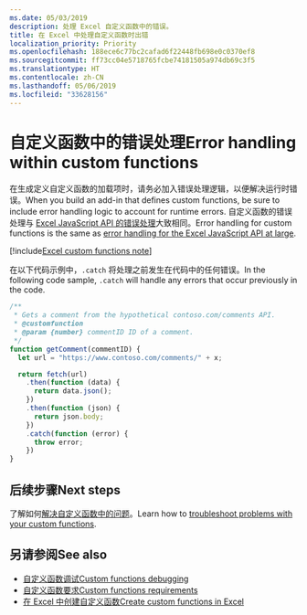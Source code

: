 ```yaml
---
ms.date: 05/03/2019
description: 处理 Excel 自定义函数中的错误。
title: 在 Excel 中处理自定义函数时出错
localization_priority: Priority
ms.openlocfilehash: 188ece6c77bc2cafad6f22448fb698e0c0370ef8
ms.sourcegitcommit: ff73cc04e5718765fcbe74181505a974db69c3f5
ms.translationtype: HT
ms.contentlocale: zh-CN
ms.lasthandoff: 05/06/2019
ms.locfileid: "33628156"
---
```

# <a name="error-handling-within-custom-functions"></a><span data-ttu-id="d1125-103">自定义函数中的错误处理</span><span class="sxs-lookup"><span data-stu-id="d1125-103">Error handling within custom functions</span></span>

<span data-ttu-id="d1125-104">在生成定义自定义函数的加载项时，请务必加入错误处理逻辑，以便解决运行时错误。</span><span class="sxs-lookup"><span data-stu-id="d1125-104">When you build an add-in that defines custom functions, be sure to include error handling logic to account for runtime errors.</span></span> <span data-ttu-id="d1125-105">自定义函数的错误处理与 [Excel JavaScript API 的错误处理](excel-add-ins-error-handling.md)大致相同。</span><span class="sxs-lookup"><span data-stu-id="d1125-105">Error handling for custom functions is the same as [error handling for the Excel JavaScript API at large](excel-add-ins-error-handling.md).</span></span>

[!include[Excel custom functions note](../includes/excel-custom-functions-note.md)]

<span data-ttu-id="d1125-106">在以下代码示例中，`.catch` 将处理之前发生在代码中的任何错误。</span><span class="sxs-lookup"><span data-stu-id="d1125-106">In the following code sample, `.catch` will handle any errors that occur previously in the code.</span></span>

```js
/**
 * Gets a comment from the hypothetical contoso.com/comments API.
 * @customfunction
 * @param {number} commentID ID of a comment.
 */
function getComment(commentID) {
  let url = "https://www.contoso.com/comments/" + x;

  return fetch(url)
    .then(function (data) {
      return data.json();
    })
    .then(function (json) {
      return json.body;
    })
    .catch(function (error) {
      throw error;
    })
}
```

## <a name="next-steps"></a><span data-ttu-id="d1125-107">后续步骤</span><span class="sxs-lookup"><span data-stu-id="d1125-107">Next steps</span></span>
<span data-ttu-id="d1125-108">了解如何[解决自定义函数中的问题](custom-functions-troubleshooting.md)。</span><span class="sxs-lookup"><span data-stu-id="d1125-108">Learn how to [troubleshoot problems with your custom functions](custom-functions-troubleshooting.md).</span></span>

## <a name="see-also"></a><span data-ttu-id="d1125-109">另请参阅</span><span class="sxs-lookup"><span data-stu-id="d1125-109">See also</span></span>

* [<span data-ttu-id="d1125-110">自定义函数调试</span><span class="sxs-lookup"><span data-stu-id="d1125-110">Custom functions debugging</span></span>](custom-functions-debugging.md)
* [<span data-ttu-id="d1125-111">自定义函数要求</span><span class="sxs-lookup"><span data-stu-id="d1125-111">Custom functions requirements</span></span>](custom-functions-requirements.md)
* [<span data-ttu-id="d1125-112">在 Excel 中创建自定义函数</span><span class="sxs-lookup"><span data-stu-id="d1125-112">Create custom functions in Excel</span></span>](custom-functions-overview.md)
